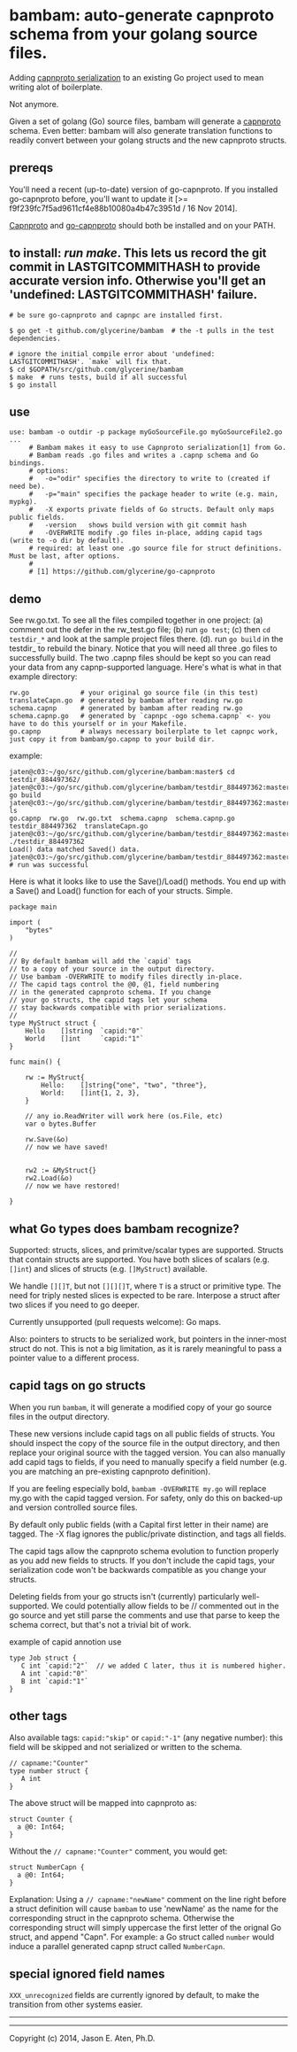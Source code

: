 bambam: auto-generate capnproto schema from your golang source files.
======

Adding [capnproto serialization](https://github.com/glycerine/go-capnproto) to an existing Go project used to mean writing alot of boilerplate.

Not anymore.

Given a set of golang (Go) source files, bambam will generate a [capnproto](http://kentonv.github.io/capnproto/) schema. Even better: bambam will also generate translation functions to readily convert between your golang structs and the new capnproto structs.

prereqs
-------

You'll need a recent (up-to-date) version of go-capnproto. If you installed go-capnproto before, you'll want to update it [>= f9f239fc7f5ad9611cf4e88b10080a4b47c3951d  / 16 Nov 2014].

[Capnproto](http://kentonv.github.io/capnproto/) and [go-capnproto](https://github.com/glycerine/go-capnproto) should both be installed and on your PATH.

to install: *run make*. This lets us record the git commit in LASTGITCOMMITHASH to provide accurate version info. Otherwise you'll get an 'undefined: LASTGITCOMMITHASH' failure.
--------
~~~
# be sure go-capnproto and capnpc are installed first.

$ go get -t github.com/glycerine/bambam  # the -t pulls in the test dependencies.

# ignore the initial compile error about 'undefined: LASTGITCOMMITHASH'. `make` will fix that.
$ cd $GOPATH/src/github.com/glycerine/bambam
$ make  # runs tests, build if all successful
$ go install
~~~


use
---------

~~~
use: bambam -o outdir -p package myGoSourceFile.go myGoSourceFile2.go ...
     # Bambam makes it easy to use Capnproto serialization[1] from Go.
     # Bambam reads .go files and writes a .capnp schema and Go bindings.
     # options:
     #   -o="odir" specifies the directory to write to (created if need be).
     #   -p="main" specifies the package header to write (e.g. main, mypkg).
     #   -X exports private fields of Go structs. Default only maps public fields.
     #   -version   shows build version with git commit hash
     #   -OVERWRITE modify .go files in-place, adding capid tags (write to -o dir by default).
     # required: at least one .go source file for struct definitions. Must be last, after options.
     #
     # [1] https://github.com/glycerine/go-capnproto 
~~~

demo
-----

See rw.go.txt. To see all the files compiled together in one project: (a) comment out the defer in the rw_test.go file; (b) run `go test`; (c) then `cd testdir_*` and look at the sample project files there. (d). run `go build` in the testdir_ to rebuild the binary. Notice that you will need all three .go files to successfully build. The two .capnp files should be kept so you can read your data from any capnp-supported language. Here's what is what in that example directory:

~~~
rw.go             # your original go source file (in this test)
translateCapn.go  # generated by bambam after reading rw.go
schema.capnp      # generated by bambam after reading rw.go
schema.capnp.go   # generated by `capnpc -ogo schema.capnp` <- you have to do this yourself or in your Makefile.
go.capnp          # always necessary boilerplate to let capnpc work, just copy it from bambam/go.capnp to your build dir.
~~~

example:

~~~
jaten@c03:~/go/src/github.com/glycerine/bambam:master$ cd testdir_884497362/
jaten@c03:~/go/src/github.com/glycerine/bambam/testdir_884497362:master$ go build
jaten@c03:~/go/src/github.com/glycerine/bambam/testdir_884497362:master$ ls
go.capnp  rw.go  rw.go.txt  schema.capnp  schema.capnp.go  testdir_884497362  translateCapn.go
jaten@c03:~/go/src/github.com/glycerine/bambam/testdir_884497362:master$ ./testdir_884497362
Load() data matched Saved() data.
jaten@c03:~/go/src/github.com/glycerine/bambam/testdir_884497362:master$ # run was successful
~~~

Here is what it looks like to use the Save()/Load() methods. You end up with a Save() and Load() function for each of your structs. Simple.

~~~
package main

import (
    "bytes"
)

//
// By default bambam will add the `capid` tags
// to a copy of your source in the output directory.
// Use bambam -OVERWRITE to modify files directly in-place.
// The capid tags control the @0, @1, field numbering 
// in the generated capnproto schema. If you change
// your go structs, the capid tags let your schema
// stay backwards compatible with prior serializations.
//
type MyStruct struct {
	Hello    []string  `capid:"0"`
	World    []int     `capid:"1"`
}

func main() {

	rw := MyStruct{
		Hello:    []string{"one", "two", "three"},
		World:    []int{1, 2, 3},
	}

    // any io.ReadWriter will work here (os.File, etc)
	var o bytes.Buffer

	rw.Save(&o)
    // now we have saved!


    rw2 := &MyStruct{}
	rw2.Load(&o)
    // now we have restored!

}

~~~

what Go types does bambam recognize?
----------------------------------------

Supported: structs, slices, and primitve/scalar types are supported. Structs that contain structs are supported. You have both slices of scalars (e.g. `[]int`) and slices of structs (e.g. `[]MyStruct`) available.

We handle `[][]T`, but not `[][][]T`, where `T` is a struct or primitive type. The need for triply nested slices is expected to be rare. Interpose a struct after two slices if you need to go deeper.

Currently unsupported (pull requests welcome): Go maps.  

Also: pointers to structs to be serialized work, but pointers in the inner-most struct do not. This is not a big limitation, as it is rarely meaningful to pass a pointer value to a different process.


capid tags on go structs
--------------------------

When you run `bambam`, it will generate a modified copy of your go source files in the output directory.

These new versions include capid tags on all public fields of structs. You should inspect the copy of the source file in the output directory, and then replace your original source with the tagged version.  You can also manually add capid tags to fields, if you need to manually specify a field number (e.g. you are matching an pre-existing capnproto definition).

If you are feeling especially bold, `bambam -OVERWRITE my.go` will replace my.go with the capid tagged version. For safety, only do this on backed-up and version controlled source files.

By default only public fields (with a Capital first letter in their name) are tagged. The -X flag ignores the public/private distinction, and tags all fields.

The capid tags allow the capnproto schema evolution to function properly as you add new fields to structs. If you don't include the capid tags, your serialization code won't be backwards compatible as you change your structs.

Deleting fields from your go structs isn't (currently) particularly well-supported. We could potentially allow fields to be // commented out in the go source and yet still parse the comments and use that parse to keep the schema correct, but that's not a trivial bit of work.

example of capid annotion use
~~~
type Job struct { 
   C int `capid:"2"`  // we added C later, thus it is numbered higher.
   A int `capid:"0"`
   B int `capid:"1"` 
}
~~~

other tags
----------

Also available tags: `capid:"skip"` or `capid:"-1"` (any negative number): this field will be skipped and not serialized or written to the schema.

~~~
// capname:"Counter"
type number struct {
   A int
}
~~~

The above struct will be mapped into capnproto as:

~~~
struct Counter {
  a @0: Int64;
}
~~~

Without the `// capname:"Counter"` comment, you would get:

~~~
struct NumberCapn {
  a @0: Int64;
}
~~~

Explanation: Using a `// capname:"newName"` comment on the line right before a struct definition will cause `bambam` to use 'newName' as the name for the corresponding struct in the capnproto schema. Otherwise the corresponding struct will simply uppercase the first letter of the orignal Go struct, and append "Capn". For example: a Go struct called `number` would induce a parallel generated capnp struct called `NumberCapn`.

special ignored field names
---------------------------
`XXX_unrecognized` fields are currently ignored by default, to make the transition from other systems easier.

-----
-----

Copyright (c) 2014, Jason E. Aten, Ph.D.

